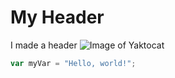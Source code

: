 # My Header
I made a header
![Image of Yaktocat](https://octodex.github.com/images/yaktocat.png)

``` javascript
var myVar = "Hello, world!";
```
